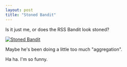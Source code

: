 ```yaml
---
layout: post
title: "Stoned Bandit"
---
```


<p>Is it just me, or does the RSS Bandit look stoned?</p>
<p><a href="http://www.flickr.com/photos/kindohm/141322276/" target="_blank"><img src="http://static.flickr.com/45/141322276_8c1f9a98a7.jpg?v=0" alt="Stoned Bandit" border="0" /></a></p>
  
<p>Maybe he's been doing a little too much "aggregation".</p>
  
<p>Ha ha.  I'm so funny.</p>
 
